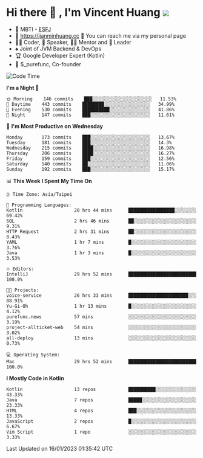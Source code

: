 # Hi there 👋 , I'm Vincent Huang ![](https://komarev.com/ghpvc/?username=Jian-Min-Huang)
- 👀 MBTI - [ESFJ](https://www.16personalities.com/esfj-personality)
- 💎 https://jianminhuang.cc 🙋 You can reach me via my personal page
- 👨‍💻 Coder, 🎤 Speaker, 👨‍🏫 Mentor and 🚀 Leader
- ♠️ Joint of JVM Backend & DevOps
- 🏆 Google Developer Expert (Kotlin)
- 💼 $_purefunc, Co-founder

<!--START_SECTION:waka-->
![Code Time](http://img.shields.io/badge/Code%20Time-1%2C455%20hrs%204%20mins-blue)

**I'm a Night 🦉** 

```text
🌞 Morning    146 commits    ███░░░░░░░░░░░░░░░░░░░░░░   11.53% 
🌆 Daytime    443 commits    ████████░░░░░░░░░░░░░░░░░   34.99% 
🌃 Evening    530 commits    ██████████░░░░░░░░░░░░░░░   41.86% 
🌙 Night      147 commits    ███░░░░░░░░░░░░░░░░░░░░░░   11.61%

```
📅 **I'm Most Productive on Wednesday** 

```text
Monday       173 commits    ███░░░░░░░░░░░░░░░░░░░░░░   13.67% 
Tuesday      181 commits    ███░░░░░░░░░░░░░░░░░░░░░░   14.3% 
Wednesday    215 commits    ████░░░░░░░░░░░░░░░░░░░░░   16.98% 
Thursday     206 commits    ████░░░░░░░░░░░░░░░░░░░░░   16.27% 
Friday       159 commits    ███░░░░░░░░░░░░░░░░░░░░░░   12.56% 
Saturday     140 commits    ██░░░░░░░░░░░░░░░░░░░░░░░   11.06% 
Sunday       192 commits    ███░░░░░░░░░░░░░░░░░░░░░░   15.17%

```


📊 **This Week I Spent My Time On** 

```text
⌚︎ Time Zone: Asia/Taipei

💬 Programming Languages: 
Kotlin                   20 hrs 44 mins      █████████████████░░░░░░░░   69.42% 
SQL                      2 hrs 46 mins       ██░░░░░░░░░░░░░░░░░░░░░░░   9.31% 
HTTP Request             2 hrs 31 mins       ██░░░░░░░░░░░░░░░░░░░░░░░   8.43% 
YAML                     1 hr 7 mins         █░░░░░░░░░░░░░░░░░░░░░░░░   3.76% 
Java                     1 hr 3 mins         █░░░░░░░░░░░░░░░░░░░░░░░░   3.53%

🔥 Editors: 
IntelliJ                 29 hrs 52 mins      █████████████████████████   100.0%

🐱‍💻 Projects: 
voice-service            26 hrs 33 mins      ██████████████████████░░░   88.91% 
Yu-Gi-Oh                 1 hr 13 mins        █░░░░░░░░░░░░░░░░░░░░░░░░   4.12% 
purefunc.news            57 mins             ░░░░░░░░░░░░░░░░░░░░░░░░░   3.19% 
project-allticket-web    54 mins             ░░░░░░░░░░░░░░░░░░░░░░░░░   3.02% 
all-deploy               13 mins             ░░░░░░░░░░░░░░░░░░░░░░░░░   0.73%

💻 Operating System: 
Mac                      29 hrs 52 mins      █████████████████████████   100.0%

```

**I Mostly Code in Kotlin** 

```text
Kotlin                   13 repos            ██████████░░░░░░░░░░░░░░░   43.33% 
Java                     7 repos             █████░░░░░░░░░░░░░░░░░░░░   23.33% 
HTML                     4 repos             ███░░░░░░░░░░░░░░░░░░░░░░   13.33% 
JavaScript               2 repos             █░░░░░░░░░░░░░░░░░░░░░░░░   6.67% 
Vim Script               1 repo              ░░░░░░░░░░░░░░░░░░░░░░░░░   3.33%

```



 Last Updated on 16/01/2023 01:35:42 UTC
<!--END_SECTION:waka-->
